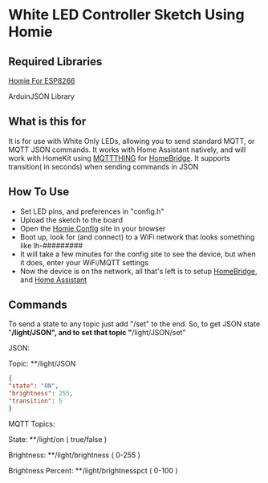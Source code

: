 # White LED Controller Sketch Using Homie

## Required Libraries

[Homie For ESP8266](http://marvinroger.github.io/homie-esp8266/)

ArduinJSON Library

## What is this for

It is for use with White Only LEDs, allowing you to send standard MQTT, or MQTT JSON commands. It works with Home Assistant natively, and will work with HomeKit using [MQTTTHING](https://github.com/arachnetech/homebridge-mqttthing#readme) for  [HomeBridge](https://homebridge.io). It supports transition( in seconds) when sending commands in JSON

## How To Use

- Set LED pins, and preferences in "config.h"
- Upload the sketch to the board
- Open the [Homie Config](http://marvinroger.github.io/homie-esp8266/configurators/v2/) site in your browser
- Boot up, look for (and connect) to a WiFi network that looks something like lh-#########
- It will take a few minutes for the config site to see the device, but when it does, enter your WiFi/MQTT settings
- Now the device is on the network, all that's left is to setup [HomeBridge](https://homebridge.io), and [Home Assistant](https://www.home-assistant.io)

## Commands

To send a state to any topic just add "/set" to the end.
So, to get JSON state "**/light/JSON", and to set that topic "**/light/JSON/set"

JSON:

Topic: **/light/JSON

```json
{
"state": "ON",
"brightness": 255,
"transition": 5
}
```

MQTT Topics:

State: **/light/on ( true/false )

Brightness: **/light/brightness ( 0-255 )

Brightness Percent: **/light/brightnesspct ( 0-100 )